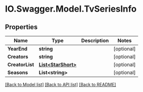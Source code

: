 # IO.Swagger.Model.TvSeriesInfo
## Properties

Name | Type | Description | Notes
------------ | ------------- | ------------- | -------------
**YearEnd** | **string** |  | [optional] 
**Creators** | **string** |  | [optional] 
**CreatorList** | [**List&lt;StarShort&gt;**](StarShort.md) |  | [optional] 
**Seasons** | **List&lt;string&gt;** |  | [optional] 

[[Back to Model list]](../README.md#documentation-for-models) [[Back to API list]](../README.md#documentation-for-api-endpoints) [[Back to README]](../README.md)

